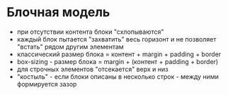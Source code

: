 # Блочная модель
- при отсутствии контента блоки "схлопываются"
- каждый блок пытается "захватить" весь горизонт и не позволяет "встать" рядом другим элементам
- классический размер блока = контент + margin + padding + border
- box-sizing - размер блока = margin + (контент + padding + border)
- для строчных элементов "отсекается" верх и низ
- "костыль" - если блоки описаны в несколько строк - между ними формируется зазор
